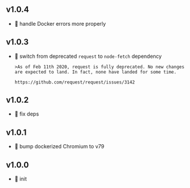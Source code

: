## v1.0.4

* 🐞 handle Docker errors more properly

## v1.0.3

* 🐞 switch from deprecated `request` to `node-fetch` dependency

  ```
  >As of Feb 11th 2020, request is fully deprecated. No new changes are expected to land. In fact, none have landed for some time.
  
  https://github.com/request/request/issues/3142
  ```

## v1.0.2

* 🐞 fix deps

## v1.0.1

* 🐞 bump dockerized Chromium to v79

## v1.0.0

* 🐣 init
